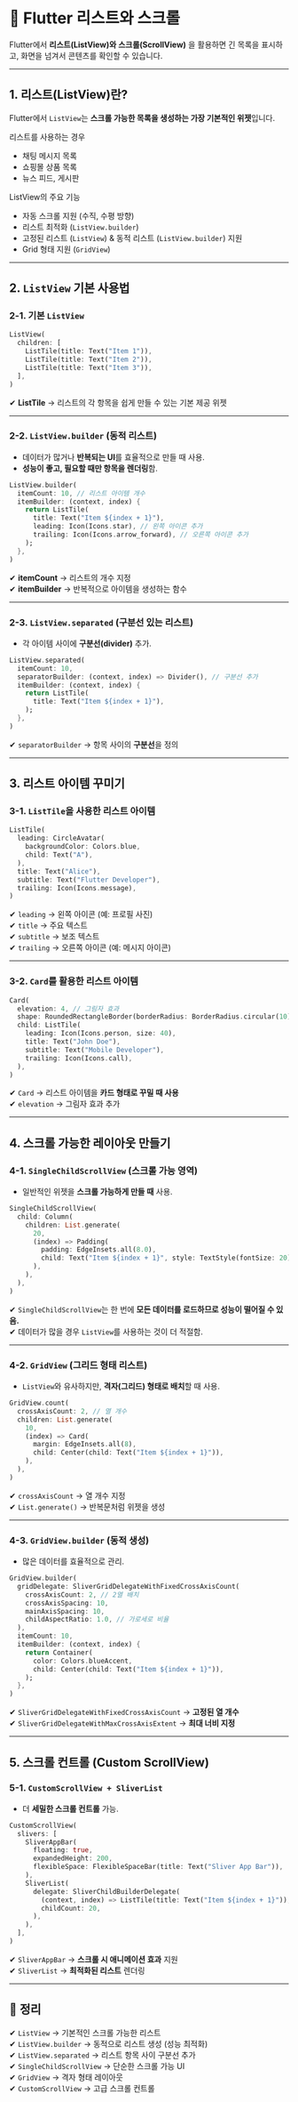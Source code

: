 # 🔲 Flutter 리스트와 스크롤

Flutter에서 **리스트(ListView)와 스크롤(ScrollView)** 을 활용하면 긴 목록을 표시하고, 화면을 넘겨서 콘텐츠를 확인할 수 있습니다.

---

## 1. 리스트(ListView)란?

Flutter에서 `ListView`는 **스크롤 가능한 목록을 생성하는 가장 기본적인 위젯**입니다.

리스트를 사용하는 경우
- 채팅 메시지 목록
- 쇼핑몰 상품 목록
- 뉴스 피드, 게시판

ListView의 주요 기능
- 자동 스크롤 지원 (수직, 수평 방향)
- 리스트 최적화 (`ListView.builder`)
- 고정된 리스트 (`ListView`) & 동적 리스트 (`ListView.builder`) 지원
- Grid 형태 지원 (`GridView`)

---

## 2. `ListView` 기본 사용법

### 2-1. 기본 `ListView`
```dart
ListView(
  children: [
    ListTile(title: Text("Item 1")),
    ListTile(title: Text("Item 2")),
    ListTile(title: Text("Item 3")),
  ],
)
```

✔ **ListTile** → 리스트의 각 항목을 쉽게 만들 수 있는 기본 제공 위젯

---

### 2-2. `ListView.builder` (동적 리스트)
- 데이터가 많거나 **반복되는 UI**를 효율적으로 만들 때 사용.
- **성능이 좋고, 필요할 때만 항목을 렌더링**함.

```dart
ListView.builder(
  itemCount: 10, // 리스트 아이템 개수
  itemBuilder: (context, index) {
    return ListTile(
      title: Text("Item ${index + 1}"),
      leading: Icon(Icons.star), // 왼쪽 아이콘 추가
      trailing: Icon(Icons.arrow_forward), // 오른쪽 아이콘 추가
    );
  },
)
```

✔ **itemCount** → 리스트의 개수 지정  
✔ **itemBuilder** → 반복적으로 아이템을 생성하는 함수  

---

### 2-3. `ListView.separated` (구분선 있는 리스트)
- 각 아이템 사이에 **구분선(divider)** 추가.

```dart
ListView.separated(
  itemCount: 10,
  separatorBuilder: (context, index) => Divider(), // 구분선 추가
  itemBuilder: (context, index) {
    return ListTile(
      title: Text("Item ${index + 1}"),
    );
  },
)
```

✔ `separatorBuilder` → 항목 사이의 **구분선**을 정의  

---

## 3. 리스트 아이템 꾸미기

### 3-1. `ListTile`을 사용한 리스트 아이템
```dart
ListTile(
  leading: CircleAvatar(
    backgroundColor: Colors.blue,
    child: Text("A"),
  ),
  title: Text("Alice"),
  subtitle: Text("Flutter Developer"),
  trailing: Icon(Icons.message),
)
```

✔ `leading` → 왼쪽 아이콘 (예: 프로필 사진)  
✔ `title` → 주요 텍스트  
✔ `subtitle` → 보조 텍스트  
✔ `trailing` → 오른쪽 아이콘 (예: 메시지 아이콘)

---

### 3-2. `Card`를 활용한 리스트 아이템
```dart
Card(
  elevation: 4, // 그림자 효과
  shape: RoundedRectangleBorder(borderRadius: BorderRadius.circular(10)),
  child: ListTile(
    leading: Icon(Icons.person, size: 40),
    title: Text("John Doe"),
    subtitle: Text("Mobile Developer"),
    trailing: Icon(Icons.call),
  ),
)
```

✔ `Card` → 리스트 아이템을 **카드 형태로 꾸밀 때 사용**  
✔ `elevation` → 그림자 효과 추가  

---

## 4. 스크롤 가능한 레이아웃 만들기

### 4-1. `SingleChildScrollView` (스크롤 가능 영역)
- 일반적인 위젯을 **스크롤 가능하게 만들 때** 사용.

```dart
SingleChildScrollView(
  child: Column(
    children: List.generate(
      20,
      (index) => Padding(
        padding: EdgeInsets.all(8.0),
        child: Text("Item ${index + 1}", style: TextStyle(fontSize: 20)),
      ),
    ),
  ),
)
```

✔ `SingleChildScrollView`는 한 번에 **모든 데이터를 로드하므로 성능이 떨어질 수 있음.**  
✔ 데이터가 많을 경우 `ListView`를 사용하는 것이 더 적절함.  

---

### 4-2. `GridView` (그리드 형태 리스트)
- `ListView`와 유사하지만, **격자(그리드) 형태로 배치**할 때 사용.

```dart
GridView.count(
  crossAxisCount: 2, // 열 개수
  children: List.generate(
    10,
    (index) => Card(
      margin: EdgeInsets.all(8),
      child: Center(child: Text("Item ${index + 1}")),
    ),
  ),
)
```

✔ `crossAxisCount` → 열 개수 지정  
✔ `List.generate()` → 반복문처럼 위젯을 생성  

---

### 4-3. `GridView.builder` (동적 생성)
- 많은 데이터를 효율적으로 관리.

```dart
GridView.builder(
  gridDelegate: SliverGridDelegateWithFixedCrossAxisCount(
    crossAxisCount: 2, // 2열 배치
    crossAxisSpacing: 10,
    mainAxisSpacing: 10,
    childAspectRatio: 1.0, // 가로세로 비율
  ),
  itemCount: 10,
  itemBuilder: (context, index) {
    return Container(
      color: Colors.blueAccent,
      child: Center(child: Text("Item ${index + 1}")),
    );
  },
)
```

✔ `SliverGridDelegateWithFixedCrossAxisCount` → **고정된 열 개수**  
✔ `SliverGridDelegateWithMaxCrossAxisExtent` → **최대 너비 지정**  

---

## 5. 스크롤 컨트롤 (Custom ScrollView)

### 5-1. `CustomScrollView + SliverList`
- 더 **세밀한 스크롤 컨트롤** 가능.

```dart
CustomScrollView(
  slivers: [
    SliverAppBar(
      floating: true,
      expandedHeight: 200,
      flexibleSpace: FlexibleSpaceBar(title: Text("Sliver App Bar")),
    ),
    SliverList(
      delegate: SliverChildBuilderDelegate(
        (context, index) => ListTile(title: Text("Item ${index + 1}")),
        childCount: 20,
      ),
    ),
  ],
)
```

✔ `SliverAppBar` → **스크롤 시 애니메이션 효과** 지원  
✔ `SliverList` → **최적화된 리스트** 렌더링  

---

## 🎯 정리

✔ `ListView` → 기본적인 스크롤 가능한 리스트  
✔ `ListView.builder` → 동적으로 리스트 생성 (성능 최적화)  
✔ `ListView.separated` → 리스트 항목 사이 구분선 추가  
✔ `SingleChildScrollView` → 단순한 스크롤 가능 UI  
✔ `GridView` → 격자 형태 레이아웃  
✔ `CustomScrollView` → 고급 스크롤 컨트롤  
